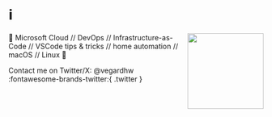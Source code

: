 # ℹ️

<img align="right" src="https://avatars.githubusercontent.com/u/14834153" width="150">

🤖 Microsoft Cloud // DevOps // Infrastructure-as-Code // VSCode tips & tricks // home automation // macOS // Linux 🚀

Contact me on Twitter/X: @vegardhw :fontawesome-brands-twitter:{ .twitter }
